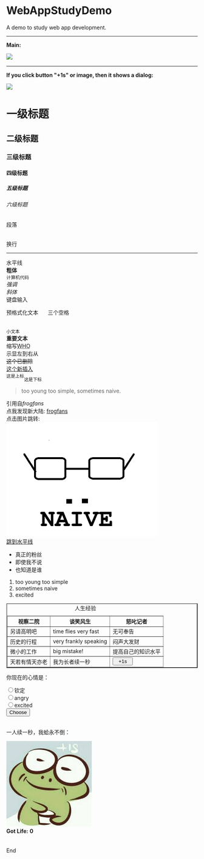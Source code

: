 # WebAppStudyDemo

A demo to study web app development.

---
**Main:**

![](https://github.com/frogfans/WebAppStudyDemo/blob/master/res/main.jpg?raw=true)

---
**If you click button "+1s" or image, then it shows a dialog:**

![](https://github.com/frogfans/WebAppStudyDemo/blob/master/res/dialog.png?raw=true)

<html>
<head>
	<link rel="stylesheet" type="text/css" href="demo.css">
	<meta charset="utf-8" />
		<title>真正的粉丝</title>
	</head>
	<body>
		<script src="demo.js"></script>
		<div id="div1">
			<h1>一级标题</h1>
			<h2>二级标题</h2>
			<h3>三级标题</h3>
			<h4>四级标题</h4>
			<h5>五级标题</h5>
			<h6>六级标题</h6>
			<p>段落</p><br>换行
			<hr id="tips">水平线<br>
			<!-- 注释 -->
			<b>粗体</b><br>
			<code>计算机代码</code><br>
			<em>强调</em><br>
			<i>斜体</i><br>
			<kbd>键盘输入</kbd><br>
			<pre>预格式化文本   三个空格</pre><br>
			<small>小文本</small><br>
			<strong>重要文本</strong><br>
		</div>
		<div id="div2">
			缩写<abbr title="World Health Organization">WHO</abbr><br>
			<bdo dir="rtl">从右到左显示</bdo><br>
			<del>这个已删除</del><br>
			<ins>这个新插入</ins><br>
			<sup>这是上标</sup><sub>这是下标</sub>
			<blockquote cite="http://frogfans.github.io/">too young too simple, sometimes naive.</blockquote>
			引用自<cite>frogfans</cite><br>
			点我发现新大陆: <a href="http://frogfans.github.io/">frogfans</a><br>
			点击图片跳转: <br>
			<a href="https://frogfans.github.io/" target="_blank"><img id="img1" src="res/logo.png?raw=true" alt="图片违规不予显示。"></a><br>
			<a href="#tips">跳到水平线</a>
			<ul>
				<li>真正的粉丝</li>
				<li>即使我不说</li>
				<li>也知道是谁</li>
			</ul>
			<ol>
				<li>too young too simple</li>
				<li>sometimes naive</li>
				<li>excited</li>
			</ol>
		</div>
		<div id="div3" padding="0px">
			<table border="2">
				<caption>人生经验</caption>
				<thead>
					<tr>
						<th>视察二院</th>
						<th>谈笑风生</th>
						<th>怒叱记者</th>
					</tr>
				</thead>
				<tbody>
					<tr>
						<td>另请高明吧</td>
						<td>time flies very fast</td>
						<td>无可奉告</td>
					</tr>
					<tr>
						<td>历史的行程</td>
						<td>very frankly speaking</td>
						<td>闷声大发财</td>
					</tr>
					<tr>
						<td>微小的工作</td>
						<td>big mistake!</td>
						<td>提高自己的知识水平</td>
					</tr>
				</tbody>
				<tfoot>
					<tr>
						<td>天若有情天亦老</td>
						<td>我为长者续一秒</td>
						<td id="td1"><input type="button" value="  +1s  " onclick="donateLife()"></td>
					</tr>
				</tfoot>
			</table>
			<frameset cols="100%">
			<frame src="https://frogfans.github.io">
			</frameset>
			<form>
				<p>你现在的心情是：</p>
				<input type="radio" name="emotion" value="regius">钦定<br>
				<input type="radio" name="emotion" value="angry">angry<br>
				<input type="radio" name="emotion" value="excited">excited<br>
				<input type="button" onclick="selectEmotion()" value="Choose">
			</form>
			<br>
		</div>
		<div id="div4">
			<p>一人续一秒，我蛤永不倒：</p>
			<img id="img2" src="res/frog.jpeg?raw=true" alt="图片违规不予显示。" onclick="donateLife()">
			<div id="div5">
				<strong>Got Life:</strong>
				<b id="life">0</b>
			</div>
			<br><br>
			End<br><br>
		</div>
	</body>
</html>
